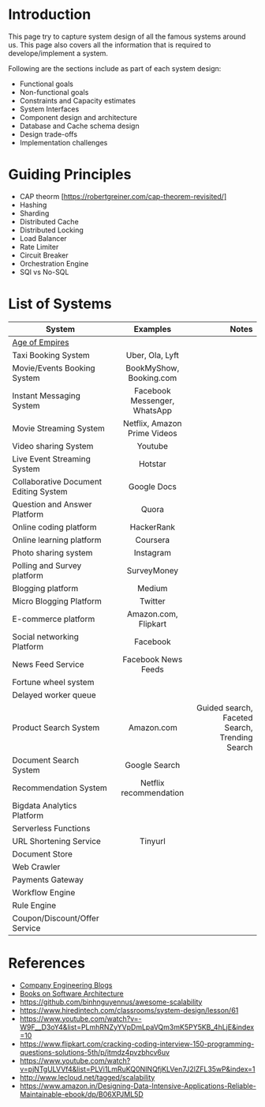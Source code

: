 # Introduction
This page try to capture system design of all the famous systems around us. This page also covers all the information that is required to develope/implement a system.

Following are the sections include as part of each system design:
- Functional goals
- Non-functional goals
- Constraints and Capacity estimates
- System Interfaces
- Component design and architecture
- Database and Cache schema design
- Design trade-offs
- Implementation challenges

# Guiding Principles
- CAP theorm [https://robertgreiner.com/cap-theorem-revisited/]
- Hashing
- Sharding
- Distributed Cache
- Distributed Locking
- Load Balancer
- Rate Limiter
- Circuit Breaker
- Orchestration Engine
- SQl vs No-SQL


# List of Systems
| System | Examples | Notes |
| ------------- |:-------------:| -----:|
| [Age of Empires](https://github.com/nimesh-mittal/awesome-system-design/blob/master/systems/age_of_empires.md) |
| Taxi Booking System | Uber, Ola, Lyft |
| Movie/Events Booking System |BookMyShow, Booking.com|
| Instant Messaging System|Facebook Messenger, WhatsApp|
| Movie Streaming System|Netflix, Amazon Prime Videos|
| Video sharing System | Youtube |
| Live Event Streaming System| Hotstar |
| Collaborative Document Editing System| Google Docs |
| Question and Answer Platform| Quora |
| Online coding platform| HackerRank |
| Online learning platform| Coursera |
| Photo sharing system| Instagram |
| Polling and Survey platform| SurveyMoney |
| Blogging platform| Medium |
| Micro Blogging Platform| Twitter |
| E-commerce platform| Amazon.com, Flipkart |
| Social networking Platform| Facebook |
| News Feed Service| Facebook News Feeds |
| Fortune wheel system| |
| Delayed worker queue| |
| Product Search System | Amazon.com | Guided search, Faceted Search, Trending Search |
| Document Search System | Google Search |
| Recommendation System| Netflix recommendation |
| Bigdata Analytics Platform||
| Serverless Functions||
| URL Shortening Service| Tinyurl |
| Document Store||
| Web Crawler||
| Payments Gateway||
| Workflow Engine||
| Rule Engine||
| Coupon/Discount/Offer Service||

# References
- [Company Engineering Blogs](https://github.com/nimesh-mittal/awesome-system-design/blob/master/company-engineering-blogs.md)
- [Books on Software Architecture](https://medium.com/@nvashanin/books-in-software-architecture-6ad974e524ce)
- https://github.com/binhnguyennus/awesome-scalability
- https://www.hiredintech.com/classrooms/system-design/lesson/61
- https://www.youtube.com/watch?v=-W9F__D3oY4&list=PLmhRNZyYVpDmLpaVQm3mK5PY5KB_4hLjE&index=10
- https://www.flipkart.com/cracking-coding-interview-150-programming-questions-solutions-5th/p/itmdz4pvzbhcv6uv
- https://www.youtube.com/watch?v=pjNTgULVVf4&list=PLVi1LmRuKQ0NINQfjKLVen7J2lZFL35wP&index=1
- http://www.lecloud.net/tagged/scalability
- https://www.amazon.in/Designing-Data-Intensive-Applications-Reliable-Maintainable-ebook/dp/B06XPJML5D
